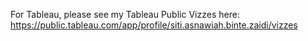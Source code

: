 For Tableau, please see my Tableau Public Vizzes here: https://public.tableau.com/app/profile/siti.asnawiah.binte.zaidi/vizzes
